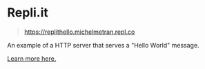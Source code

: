 # Repli.it

> https://replithello.michelmetran.repl.co

An example of a HTTP server that serves a "Hello World" message.

[Learn more here.](https://examples.deno.land/http-server)
